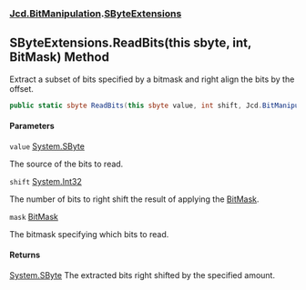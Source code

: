 ### [Jcd.BitManipulation](Jcd.BitManipulation.md 'Jcd.BitManipulation').[SByteExtensions](Jcd.BitManipulation.SByteExtensions.md 'Jcd.BitManipulation.SByteExtensions')

## SByteExtensions.ReadBits(this sbyte, int, BitMask) Method

Extract a subset of bits specified by a bitmask and right align the bits by the offset.

```csharp
public static sbyte ReadBits(this sbyte value, int shift, Jcd.BitManipulation.BitMask mask);
```

#### Parameters

<a name='Jcd.BitManipulation.SByteExtensions.ReadBits(thissbyte,int,Jcd.BitManipulation.BitMask).value'></a>

`value` [System.SByte](https://docs.microsoft.com/en-us/dotnet/api/System.SByte 'System.SByte')

The source of the bits to read.

<a name='Jcd.BitManipulation.SByteExtensions.ReadBits(thissbyte,int,Jcd.BitManipulation.BitMask).shift'></a>

`shift` [System.Int32](https://docs.microsoft.com/en-us/dotnet/api/System.Int32 'System.Int32')

The number of bits to right shift the result of applying
the [BitMask](Jcd.BitManipulation.BitMask.md 'Jcd.BitManipulation.BitMask').

<a name='Jcd.BitManipulation.SByteExtensions.ReadBits(thissbyte,int,Jcd.BitManipulation.BitMask).mask'></a>

`mask` [BitMask](Jcd.BitManipulation.BitMask.md 'Jcd.BitManipulation.BitMask')

The bitmask specifying which bits to read.

#### Returns

[System.SByte](https://docs.microsoft.com/en-us/dotnet/api/System.SByte 'System.SByte')
The extracted bits right shifted by the specified amount.